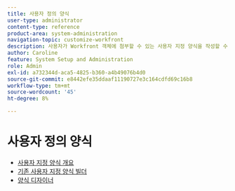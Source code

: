 ```yaml
---
title: 사용자 정의 양식
user-type: administrator
content-type: reference
product-area: system-administration
navigation-topic: customize-workfront
description: 사용자가 Workfront 객체에 첨부할 수 있는 사용자 지정 양식을 작성할 수 있습니다. 객체에서 작업하는 사용자는 사용자 정의 양식을 작성하여 객체에 대한 정보를 제공할 수 있습니다.
author: Caroline
feature: System Setup and Administration
role: Admin
exl-id: a732344d-aca5-4825-b360-a4b49076b4d0
source-git-commit: e8442efe35ddaaf11190727e3c164cdfd69c16b8
workflow-type: tm+mt
source-wordcount: '45'
ht-degree: 8%

---
```


# 사용자 정의 양식

* [사용자 지정 양식 개요](../../../administration-and-setup/customize-workfront/create-manage-custom-forms/custom-forms-overview.md)
* [기존 사용자 지정 양식 빌더](/help/quicksilver/administration-and-setup/customize-workfront/create-manage-custom-forms/use-the-custom-form-builder.md)
* [양식 디자이너](/help/quicksilver/administration-and-setup/customize-workfront/create-manage-custom-forms/form-designer/form-designer-toc.md)

